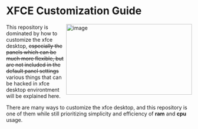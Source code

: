 # XFCE Customization Guide 

<img align="right" height="192" width="341" src="https://github.com/diws1/xfce/blob/main/screenshot/xfce%20blumon.png" alt="image" />
This repository is dominated by how to customize the xfce desktop, <s>especially the panels which can be much more flexible, but are not included in the default panel settings</s> various things that can be hacked in xfce desktop environtment will be explained here.  
  
There are many ways to customize the xfce desktop, and this repository is one of them while still prioritizing simplicity and efficiency of <b>ram</b> and <b>cpu</b> usage.










<!--
# xfce-rice

## Introduction
This repository is dominated by how to customize the xfce desktop, especially the panels which can be much more flexible, but are not included in the default panel settings.

## How to customize xfce panel ?
By default, to customize the xfce panel you only need to right click on the panel, then select Panel Preferences.\
However, if you want to customize the xfce panel freely, you can create a [<b>gtk.css</b>](https://github.com/diws1/xfce-rice/blob/main/.config/gtk-3.0/gtk.css) file in the <i>~/.config/gtk-3.0/</i> folder.
>[!NOTE]
><i>gtk.css</i> file are like exterior paint. You need to arrange the items on your panels with the default panel settings, then <i>gtk.css</i> will color it.


```
sudo nano ~/.config/gtk-3.0/gtk.css
```
And copy this [<b>gtk.css</b>](https://github.com/diws1/xfce-rice/blob/main/.config/gtk-3.0/gtk.css) file on your own.


Or you can clone this repository, with : 
```
cd ~/
git clone https://github.com/diws1/xfce-rice
```
Then go to <i>xfce-rice</i> directory, and copy the <i>gtk.css</i> file on your <i>~/.config/gtk-3.0/</i> folder.
```
cd xfce-rice/
cd .config/gtk-3.0/
sudo cp -r gtk.css ~/.config/gtk-3.0/
```

To see your modifications applied, you can reset the xfce4-panel process by typing the following command into a terminal :
```
xfce4-panel -r
```

>[!IMPORTANT]
> Some items on the panel may not change immediately. You need to read the instructions I wrote on each gtk.css theme in this repository, for example :
```
/*
Panel Settings
	Top:
	Row size: 22px
	Length: 1014px
	Icons: 13px
	Background style: solid color
		   color: #1b1b1b opacity: 0

	Clock Font: Terminus (TTF) Medium 9
	      Format: " %I:%M %p "

	Side:
	Row size: 27px
	Length: automatic
	Icons: 20px
	Background style: solid color
		   color: #1b1b1b opacity: 0
Appereance
	GTK-Theme: Adwaita-Dark
	Window-manager-Theme: Ant Bloody
	Icons: Papirus-Dark, Gruvbox Plus Dark (manual change)
*/
```
and
```
/*Note: The launcher ID is obtained by hovering the mouse over the plugin in the panel properties*/
```


## Preview
<i>Nelo</i>
![My Image](https://github.com/diws1/xfce/blob/main/screenshot/xfce%20nelo.png)

<i>Aestethic</i>
![My Image](https://github.com/diws1/xfce/blob/main/screenshot/xfce%20aestethic.png)

<i>Blumon</i>
![My Image](https://github.com/diws1/xfce/blob/main/screenshot/xfce%20blumon.png)



## Tips & Tricks
soon :)

-->

